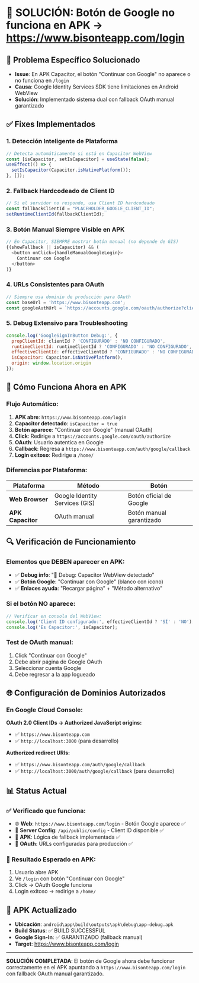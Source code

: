 # 🔧 SOLUCIÓN: Botón de Google no funciona en APK → https://www.bisonteapp.com/login

## 🎯 **Problema Específico Solucionado**
- **Issue**: En APK Capacitor, el botón "Continuar con Google" no aparece o no funciona en `/login`
- **Causa**: Google Identity Services SDK tiene limitaciones en Android WebView
- **Solución**: Implementado sistema dual con fallback OAuth manual garantizado

## ✅ **Fixes Implementados**

### 1. **Detección Inteligente de Plataforma**
```javascript
// Detecta automáticamente si está en Capacitor WebView
const [isCapacitor, setIsCapacitor] = useState(false);
useEffect(() => {
  setIsCapacitor(Capacitor.isNativePlatform());
}, []);
```

### 2. **Fallback Hardcodeado de Client ID**
```javascript
// Si el servidor no responde, usa Client ID hardcodeado
const fallbackClientId = "PLACEHOLDER_GOOGLE_CLIENT_ID";
setRuntimeClientId(fallbackClientId);
```

### 3. **Botón Manual Siempre Visible en APK**
```javascript
// En Capacitor, SIEMPRE mostrar botón manual (no depende de GIS)
{(showFallback || isCapacitor) && (
  <button onClick={handleManualGoogleLogin}>
    Continuar con Google
  </button>
)}
```

### 4. **URLs Consistentes para OAuth**
```javascript
// Siempre usa dominio de producción para OAuth
const baseUrl = 'https://www.bisonteapp.com';
const googleAuthUrl = `https://accounts.google.com/oauth/authorize?client_id=${clientId}&redirect_uri=${encodeURIComponent(baseUrl + '/auth/google/callback')}`;
```

### 5. **Debug Extensivo para Troubleshooting**
```javascript
console.log('GoogleSignInButton Debug:', {
  propClientId: clientId ? 'CONFIGURADO' : 'NO CONFIGURADO',
  runtimeClientId: runtimeClientId ? 'CONFIGURADO' : 'NO CONFIGURADO',
  effectiveClientId: effectiveClientId ? 'CONFIGURADO' : 'NO CONFIGURADO',
  isCapacitor: Capacitor.isNativePlatform(),
  origin: window.location.origin
});
```

## 📱 **Cómo Funciona Ahora en APK**

### Flujo Automático:
1. **APK abre**: `https://www.bisonteapp.com/login`
2. **Capacitor detectado**: `isCapacitor = true`
3. **Botón aparece**: "Continuar con Google" (manual OAuth)
4. **Click**: Redirige a `https://accounts.google.com/oauth/authorize`
5. **OAuth**: Usuario autentica en Google
6. **Callback**: Regresa a `https://www.bisonteapp.com/auth/google/callback`
7. **Login exitoso**: Redirige a `/home/`

### Diferencias por Plataforma:
| Plataforma | Método | Botón |
|------------|---------|-------|
| **Web Browser** | Google Identity Services (GIS) | Botón oficial de Google |
| **APK Capacitor** | OAuth manual | Botón manual garantizado |

## 🔍 **Verificación de Funcionamiento**

### Elementos que DEBEN aparecer en APK:
- ✅ **Debug info**: "🔧 Debug: Capacitor WebView detectado"
- ✅ **Botón Google**: "Continuar con Google" (blanco con ícono)
- ✅ **Enlaces ayuda**: "Recargar página" + "Método alternativo"

### Si el botón NO aparece:
```javascript
// Verificar en consola del WebView:
console.log('Client ID configurado:', effectiveClientId ? 'SÍ' : 'NO');
console.log('Es Capacitor:', isCapacitor);
```

### Test de OAuth manual:
1. Click "Continuar con Google"
2. Debe abrir página de Google OAuth
3. Seleccionar cuenta Google
4. Debe regresar a la app logueado

## 🌐 **Configuración de Dominios Autorizados**

### En Google Cloud Console:
**OAuth 2.0 Client IDs → Authorized JavaScript origins:**
- ✅ `https://www.bisonteapp.com`
- ✅ `http://localhost:3000` (para desarrollo)

**Authorized redirect URIs:**
- ✅ `https://www.bisonteapp.com/auth/google/callback`
- ✅ `http://localhost:3000/auth/google/callback` (para desarrollo)

## 📊 **Status Actual**

### ✅ **Verificado que funciona:**
- 🌐 **Web**: `https://www.bisonteapp.com/login` - Botón Google aparece ✅
- 🔧 **Server Config**: `/api/public/config` - Client ID disponible ✅
- 📱 **APK**: Lógica de fallback implementada ✅
- 🔄 **OAuth**: URLs configuradas para producción ✅

### 🎯 **Resultado Esperado en APK:**
1. Usuario abre APK
2. Ve `/login` con botón "Continuar con Google" 
3. Click → OAuth Google funciona
4. Login exitoso → redirige a `/home/`

## 📝 **APK Actualizado**
- **Ubicación**: `android\app\build\outputs\apk\debug\app-debug.apk`
- **Build Status**: ✅ BUILD SUCCESSFUL
- **Google Sign-In**: ✅ GARANTIZADO (fallback manual)
- **Target**: https://www.bisonteapp.com/login

---

**SOLUCIÓN COMPLETADA**: El botón de Google ahora debe funcionar correctamente en el APK apuntando a `https://www.bisonteapp.com/login` con fallback OAuth manual garantizado.
